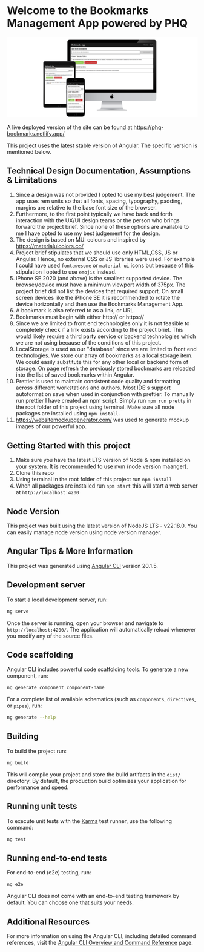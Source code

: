 # Welcome to the Bookmarks Management App powered by PHQ

![Image showing the bookmarks maangement app across three different screen sizes, mobile, tablet, desktop](./images/website-screenshot.png "Bookmarks Management App")

A live deployed version of the site can be found at https://phq-bookmarks.netlify.app/

This project uses the latest stable version of Angular. The specific version is mentioned below.

## Technical Design Documentation, Assumptions & Limitations

1. Since a design was not provided I opted to use my best judgement. The app uses rem units so that all fonts, spacing, typography, padding, margins are relative to the base font size of the browser.
2. Furthermore, to the first point typically we have back and forth interaction with the UX/UI design teams or the person who brings forward the project brief. Since none of these options are available to me I have opted to use my best judgement for the design.
3. The design is based on MUI colours and inspired by https://materialuicolors.co/
4. Project brief stipulates that we should use only HTML,CSS, JS or Angular. Hence, no external CSS or JS libraries were used. For example I could have used `fontawesome` or `material ui` icons but because of this stipulation I opted to use `emojis` instead.
5. iPhone SE 2020 (and above) is the smallest supported device. The browser/device must have a minimum viewport width of 375px. The project brief did not list the devices that required support. On small screen devices like the iPhone SE it is recommended to rotate the device horizontally and then use the Bookmarks Management App.
6. A bookmark is also referred to as a link, or URL.
7. Bookmarks must begin with either http:// or https://
8. Since we are limited to front end technologies only it is not feasible to completely check if a link exists according to the project brief. This would likely require a third party service or backend technologies which we are not using because of the conditions of this project.
9. LocalStorage is used as our "database" since we are limited to front end technologies. We store our array of bookmarks as a local storage item. We could easily substitute this for any other local or backend form of storage. On page refresh the previously stored bookmarks are reloaded into the list of saved bookmarks within Angular.
10. Prettier is used to maintain consistent code quality and formatting across different workstations and authors. Most IDE's support autoformat on save when used in conjunction with prettier. To manually run prettier I have created an npm script. Simply run `npm run pretty` in the root folder of this project using terminal. Make sure all node packages are installed using `npm install`.
11. https://websitemockupgenerator.com/ was used to generate mockup images of our powerful app.

## Getting Started with this project

1. Make sure you have the latest LTS version of Node & npm installed on your system. It is recommended to use nvm (node version maanger).
2. Clone this repo
3. Using terminal in the root folder of this project run `npm install`
4. When all packages are installed run `npm start` this will start a web server at `http://localhost:4200`

## Node Version

This project was built using the latest version of NodeJS LTS - v22.18.0. You can easily manage node version using node version manager.

## Angular Tips & More Information

This project was generated using [Angular CLI](https://github.com/angular/angular-cli) version 20.1.5.

## Development server

To start a local development server, run:

```bash
ng serve
```

Once the server is running, open your browser and navigate to `http://localhost:4200/`. The application will automatically reload whenever you modify any of the source files.

## Code scaffolding

Angular CLI includes powerful code scaffolding tools. To generate a new component, run:

```bash
ng generate component component-name
```

For a complete list of available schematics (such as `components`, `directives`, or `pipes`), run:

```bash
ng generate --help
```

## Building

To build the project run:

```bash
ng build
```

This will compile your project and store the build artifacts in the `dist/` directory. By default, the production build optimizes your application for performance and speed.

## Running unit tests

To execute unit tests with the [Karma](https://karma-runner.github.io) test runner, use the following command:

```bash
ng test
```

## Running end-to-end tests

For end-to-end (e2e) testing, run:

```bash
ng e2e
```

Angular CLI does not come with an end-to-end testing framework by default. You can choose one that suits your needs.

## Additional Resources

For more information on using the Angular CLI, including detailed command references, visit the [Angular CLI Overview and Command Reference](https://angular.dev/tools/cli) page.
